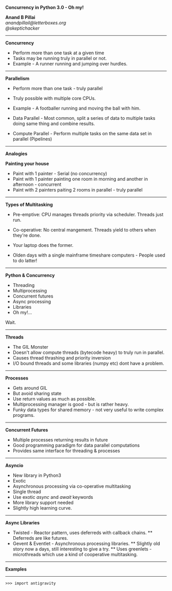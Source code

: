 
__Concurrency in Python 3.0 - Oh my!__

__Anand B Pillai__ <br/>
_anandpillail@letterboxes.org_ <br/>
_@skeptichacker_ <br/>


---

__Concurrency__

* Perform more than one task at a given time
* Tasks may be running truly in parallel or not.
* Example - A runner running and jumping over hurdles.

---

__Parallelism__

* Perform more than one task - truly parallel
* Truly possible with multiple core CPUs.
* Example - A footballer running and moving the ball with him.

* Data Parallel - Most common, split a series of data to multiple tasks doing same thing and combine results.
* Compute Parallel - Perform multiple tasks on the same data set in parallel (Pipelines)

---

__Analogies__

__Painting your house__

* Paint with 1 painter - Serial (no concurrency)
* Paint with 1 painter painting one room in morning and another in afternoon - concurrent
* Paint with 2 painters paiting 2 rooms in parallel - truly parallel

---
__Types of Multitasking__

* Pre-emptive: CPU manages threads priority via scheduler. Threads just run.
* Co-operative: No central mangement. Threads yield to others when they're done.

* Your laptop does the former.
* Olden days with a single mainframe timeshare computers - People used to do latter!

---

__Python & Concurrency__

* Threading
* Multiprocessing
* Concurrent futures
* Async processing
* Libraries
* Oh my!...

Wait.

---

__Threads__

* The GIL Monster
* Doesn't allow compute threads (bytecode heavy) to truly run in parallel.
* Causes thread thrashing and priority inversion
* I/O bound threads and some libraries (numpy etc) dont have a problem.

---
__Processes__

* Gets around GIL
* But avoid sharing state
* Use return values as much as possible.
* Multiprocessing manager is good - but is rather heavy.
* Funky data types for shared memory - not very useful to write complex programs.

---
__Concurrent Futures__

* Multiple processes returning results in future
* Good programming paradigm for data parallel computations
* Provides same interface for threading & processes

---
__Asyncio__

* New library in Python3
* Exotic
* Asynchronous processing via co-operative multitasking
* Single thread
* Use exotic *async* and *await* keywords
* More library support needed
* Slightly high learning curve.

---
__Async Libraries__

* Twisted - Reactor pattern, uses deferreds with callback chains.
** Deferreds are like futures.
* Gevent & Eventlet - Asynchronous processing libraries.
** Slightly old story now a days, still interesting to give a try.
** Uses greenlets - microthreads which use a kind of cooperative multitasking.

---

__Examples__

---

    >>> import antigravity
	
